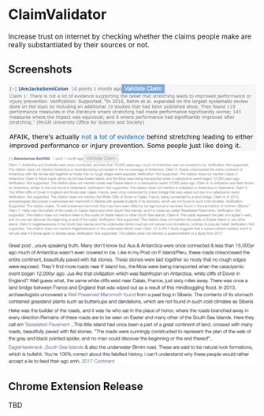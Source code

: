 # ClaimValidator

Increase trust on internet by checking whether the claims people make are really substantiated by their sources or not.

## Screenshots
![Screenshot](screenshots/stretching.png)
![Screenshot](screenshots/ancient_civilizations.png)

## Chrome Extension Release
TBD
